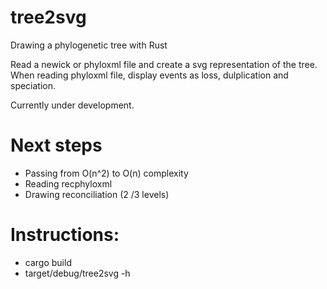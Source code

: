# tree2svg
Drawing a phylogenetic tree with Rust

Read a newick or phyloxml  file and create a svg representation of the tree.
When reading  phyloxml file, display events as loss, dulplication and speciation.

Currently under development.

# Next steps
- Passing from O(n^2) to O(n) complexity
- Reading recphyloxml
- Drawing reconciliation (2 /3 levels)

# Instructions:
- cargo build
- target/debug/tree2svg  -h
